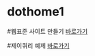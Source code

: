 # dothome1

#웹표준 사이트 만들기
<a href="https://thldnjs.github.io/dothome1/webstandard/index.html">바로가기</a>


#제이쿼리 예제
<a href="http://127.0.0.1:5500/jquery/jquery04.html">바로가기</a>

